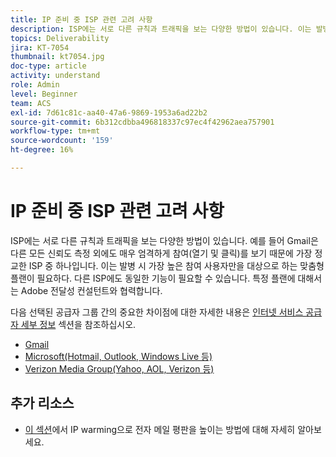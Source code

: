 ```yaml
---
title: IP 준비 중 ISP 관련 고려 사항
description: ISP에는 서로 다른 규칙과 트래픽을 보는 다양한 방법이 있습니다. 이는 발병 시 가장 높은 참여자만을 대상으로 하는 맞춤형 플랜이 필요하다.
topics: Deliverability
jira: KT-7054
thumbnail: kt7054.jpg
doc-type: article
activity: understand
role: Admin
level: Beginner
team: ACS
exl-id: 7d61c81c-aa40-47a6-9869-1953a6ad22b2
source-git-commit: 6b312cdbba496818337c97ec4f42962aea757901
workflow-type: tm+mt
source-wordcount: '159'
ht-degree: 16%

---
```


# IP 준비 중 ISP 관련 고려 사항

ISP에는 서로 다른 규칙과 트래픽을 보는 다양한 방법이 있습니다. 예를 들어 Gmail은 다른 모든 신뢰도 측정 외에도 매우 엄격하게 참여(열기 및 클릭)를 보기 때문에 가장 정교한 ISP 중 하나입니다. 이는 발병 시 가장 높은 참여 사용자만을 대상으로 하는 맞춤형 플랜이 필요하다. 다른 ISP에도 동일한 기능이 필요할 수 있습니다. 특정 플랜에 대해서는 Adobe 전달성 컨설턴트와 협력합니다.

다음 선택된 공급자 그룹 간의 중요한 차이점에 대한 자세한 내용은 [인터넷 서비스 공급자 세부 정보](/help/internet-service-provider-specifics/overview.md) 섹션을 참조하십시오.

* [Gmail](/help/internet-service-provider-specifics/gmail.md)
* [Microsoft(Hotmail, Outlook, Windows Live 등)](/help/internet-service-provider-specifics/microsoft.md)
* [Verizon Media Group(Yahoo, AOL, Verizon 등)](/help/internet-service-provider-specifics/verizon-media-group.md)

## 추가 리소스

* [이 섹션](/help/additional-resources/increase-reputation-with-ip-warming.md)에서 IP warming으로 전자 메일 평판을 높이는 방법에 대해 자세히 알아보세요.
